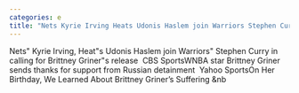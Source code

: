 ```yaml
---
categories: e
title: "Nets Kyrie Irving Heats Udonis Haslem join Warriors Stephen Curry in calling for Brittney Griners release  CBS Sports"
---
```

Nets" Kyrie Irving, Heat"s Udonis Haslem join Warriors" Stephen Curry in calling for Brittney Griner"s release&nbsp;&nbsp;CBS SportsWNBA star Brittney Griner sends thanks for support from Russian detainment&nbsp;&nbsp;Yahoo SportsOn Her Birthday, We Learned About Brittney Griner’s Suffering&nbsp;&nb